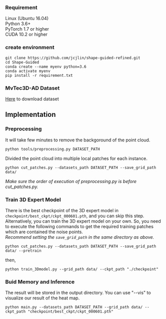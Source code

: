 ### Requirement
Linux (Ubuntu 16.04)  
Python 3.6+  
PyTorch 1.7 or higher  
CUDA 10.2 or higher

### create environment
```
git clone https://github.com/jcjlin/shape-guided-refined.git
cd Shape-Guided
conda create --name myenv python=3.6
conda activate myenv
pip install -r requirement.txt
```

### MvTec3D-AD Dataset
[Here](https://www.mvtec.com/company/research/datasets/mvtec-3d-ad) to download dataset

## Implementation

### Preprocessing
It will take few minutes to remove the backgoround of the point cloud.
```
python tools/preprocessing.py DATASET_PATH
```
Divided the point cloud into multiple local patches for each instance.<br/>
```
python cut_patches.py --datasets_path DATASET_PATH --save_grid_path data/
```
*Make sure the order of execution of preprocessing.py is before cut_patches.py.* <br/>

### Train 3D Expert Model
There is the best checkpoint of the 3D expert model in ```checkpoint/best_ckpt/ckpt_000601.pth```, and you can skip this step. Alternatively, you can train the 3D expert model on your own. So, you need to execute the following commands to get the required training patches which are contained the noise points.<br/>
*Recommend setting the ```save_grid_path``` in the same directory as above.*
```
python cut_patches.py --datasets_path DATASET_PATH --save_grid_path data/ --pretrain
```
then,
```
python train_3Dmodel.py --grid_path data/ --ckpt_path "./checkpoint"
```

### Buid Memory and Inference
The result will be stored in the output directory.
You can use "--vis" to visualize our result of the heat map. 
```
python main.py --datasets_path DATASET_PATH --grid_path data/ --ckpt_path "checkpoint/best_ckpt/ckpt_000601.pth"
```

